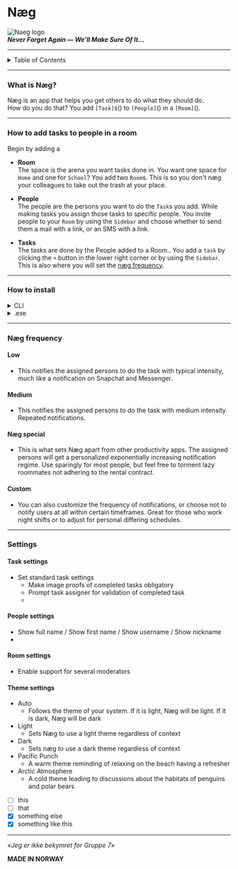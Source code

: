 # Næg
![Naeg logo](./gfx/Nag-logo.ico)  
***Never Forget Again — We'll Make Sure Of It...***

---

<details>
  <summary>Table of Contents</summary>
  <ul>
    <li><a href="#what-is-næg">What is Næg?</a></li>
    <a href="#how-to-add-tasks-to-people-in-a-room">How to add tasks to people in a space</a>
      <ul>
        <li><a href="__room__">Room</a></li>
        <li><a href="#people">People</a></li>
        <li><a href="#tasks">Tasks</a></li>
      </ul>
    </li>
    <li>How to install  
      <ul>
        <li><a href="#cli-install">CLI</a></li>
        <li><a href="#exe-install">.exe</a></li>
      </ul>
    </li>
    <li><a href="#næg-frequency">Næg frequency</a></li>
    <li>Settings
      <ul>
        <li><a href="#task-settings">Task settings</a></li>
        <li><a href="#people-settings">People settings</a></li>
        <li><a href="#room-settings">Room settings</a></li>
        <li><a href="#theme-settings">Theme settings</a></li>
      </ul>
    </li>
  </ul>
</details>


---

### <a id="what-is-næg"></a>What is Næg?

Næg is an app that helps you get others to do what they should do.   
How do you do that? You add `[Task]`s() to `[People]`() in a `[Room]`().

---

### <a id="how-to-add-tasks-to-people-in-a-room"></a>How to add tasks to people in a room

Begin by adding a  

-  __Room__  
The space is the arena you want tasks done in. You want one space for `Home` and one for `School`? You add two `Room`s. This is so you don't næg your colleagues to take out the trash at  your place.


- __People__  
The people are the persons you want to do the `Task`s you add. While making tasks you assign those tasks to specific people. You invite people to your `Room` by using the `Sidebar` and choose whether to send them a mail with a link, or an SMS with a link.


- __Tasks__  
The tasks are done by the People added to a Room.. You add a `task` by clicking the `+` button in the lower right corner or by using the `Sidebar`. This is also where you will set the [næg frequency](#næg-frequency).

---

### How to install

<details>
  <summary>CLI</summary>
  <h4>Instructions for CLI installation.</h4>
<ol>
  <li>Open a Command window</li>
  <li>Enter <code>github clone repository-url</code></li>
  <li>Press enter to continue</li>
  <li>Enter <code>npm start</code> to start</li>
</ol>
   
</details>

<details>
  <summary>.exe</summary>
  <h4>Instructions for .exe installation.</h4>
<ol>
  <li>Download the <code>.exe</code> from the sidebar to the right</li>
<li>Double click it</li>
<li>Select <code>yes</code> if asked for UAC</li>
<li>Click "Next" a bunch of times and agree to install subsidiary software so we get commissions and passive income</li>
</ol>
</details>

---

### Næg frequency
#### Low
- This notifies the assigned persons to do the task with typical intensity, much like a notification on Snapchat and Messenger.
#### Medium
- This notifies the assigned persons to do the task with medium intensity. Repeated notifications.
#### Næg special
- This is what sets Næg apart from other productivity apps. The assigned persons will get a personalized exponentially increasing notification regime. Use sparingly for most people, but feel free to torment lazy roommates not adhering to the rental contract.
#### Custom
- You can also customize the frequency of notifications, or choose not to notify users at all within certain timeframes. Great for those who work night shifts or to adjust for personal differing schedules.

---

### Settings
#### Task settings
- Set standard task settings
  - Make image proofs of completed tasks obligatory
  - Prompt task assigner for validation of completed task
  - 

#### People settings
- Show full name / Show first name / Show username / Show nickname
- 

#### Room settings
- Enable support for several moderators

#### Theme settings
- Auto
  - Follows the theme of your system. If it is light, Næg will be light. If it is dark, Næg will be dark
- Light
  - Sets Næg to use a light theme regardless of context
- Dark
  - Sets næg to use a dark theme regardless of context
- Pacific Punch
  - A warm theme reminding of relaxing on the beach having a refresher
- Arctic Atmosphere
  - A cold theme leading to discussions about the habitats of penguins and polar bears
- [ ] this
- [ ] that
- [x] something else
- [x] something like this
---

_«Jeg er ikke bekymret for Gruppe 7»_

__MADE IN NORWAY__






